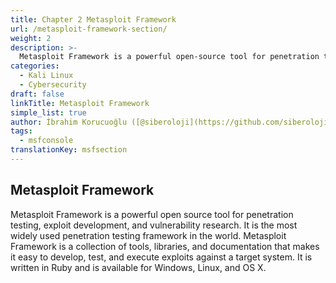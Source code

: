 ```yaml
---
title: Chapter 2 Metasploit Framework
url: /metasploit-framework-section/
weight: 2
description: >-
  Metasploit Framework is a powerful open-source tool for penetration testing, exploit development, and vulnerability research.
categories:
  - Kali Linux
  - Cybersecurity
draft: false
linkTitle: Metasploit Framework
simple_list: true
author: İbrahim Korucuoğlu ([@siberoloji](https://github.com/siberoloji))
tags:
  - msfconsole
translationKey: msfsection
---
```


## Metasploit Framework

Metasploit Framework is a powerful open source tool for penetration testing, exploit development, and vulnerability research. It is the most widely used penetration testing framework in the world. Metasploit Framework is a collection of tools, libraries, and documentation that makes it easy to develop, test, and execute exploits against a target system. It is written in Ruby and is available for Windows, Linux, and OS X.
